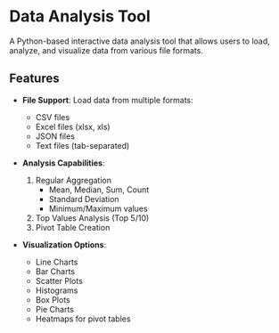 # Data Analysis Tool

A Python-based interactive data analysis tool that allows users to load, analyze, and visualize data from various file formats.

## Features

- **File Support**: Load data from multiple formats:
  - CSV files
  - Excel files (xlsx, xls)
  - JSON files
  - Text files (tab-separated)

- **Analysis Capabilities**:
  1. Regular Aggregation
     - Mean, Median, Sum, Count
     - Standard Deviation
     - Minimum/Maximum values
  2. Top Values Analysis (Top 5/10)
  3. Pivot Table Creation

- **Visualization Options**:
  - Line Charts
  - Bar Charts
  - Scatter Plots
  - Histograms
  - Box Plots
  - Pie Charts
  - Heatmaps for pivot tables

#
